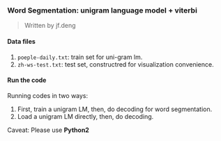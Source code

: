 ### Word Segmentation: unigram language model + viterbi

> Written by jf.deng

#### Data files

1. `poeple-daily.txt`: train set for uni-gram lm. 
2. `zh-ws-test.txt`: test set, constructred for visualization convenience. 

#### Run the code

Running codes in two ways:
1. First, train a unigram LM, then, do decoding for word segmentation.
2. Load a unigram LM directly, then, do decoding.

Caveat: Please use **Python2**

